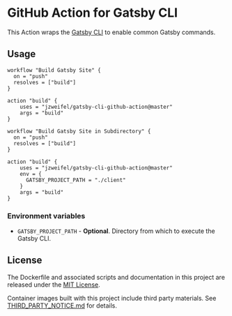 # GitHub Action for Gatsby CLI

This Action wraps the [Gatsby CLI](https://www.gatsbyjs.org/docs/gatsby-cli/) to enable common Gatsby commands.

## Usage

```workflow
workflow "Build Gatsby Site" {
  on = "push"
  resolves = ["build"]
}

action "build" {
    uses = "jzweifel/gatsby-cli-github-action@master"
    args = "build"
}
```

```workflow
workflow "Build Gatsby Site in Subdirectory" {
  on = "push"
  resolves = ["build"]
}

action "build" {
    uses = "jzweifel/gatsby-cli-github-action@master"
    env = {
      GATSBY_PROJECT_PATH = "./client"
    }
    args = "build"
}
```

### Environment variables

* `GATSBY_PROJECT_PATH` - **Optional**. Directory from which to execute the Gatsby CLI.

## License

The Dockerfile and associated scripts and documentation in this project are released under the [MIT License](LICENSE).

Container images built with this project include third party materials. See [THIRD_PARTY_NOTICE.md](THIRD_PARTY_NOTICE.md) for details.

